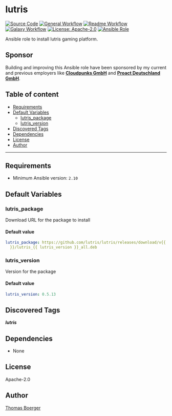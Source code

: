 # lutris

[![Source Code](https://img.shields.io/badge/github-source%20code-blue?logo=github&amp;logoColor=white)](https://github.com/rolehippie/lutris)
[![General Workflow](https://github.com/rolehippie/lutris/actions/workflows/general.yml/badge.svg)](https://github.com/rolehippie/lutris/actions/workflows/general.yml)
[![Readme Workflow](https://github.com/rolehippie/lutris/actions/workflows/readme.yml/badge.svg)](https://github.com/rolehippie/lutris/actions/workflows/readme.yml)
[![Galaxy Workflow](https://github.com/rolehippie/lutris/actions/workflows/galaxy.yml/badge.svg)](https://github.com/rolehippie/lutris/actions/workflows/galaxy.yml)
[![License: Apache-2.0](https://img.shields.io/github/license/rolehippie/lutris)](https://github.com/rolehippie/lutris/blob/master/LICENSE)
[![Ansible Role](https://img.shields.io/badge/role-rolehippie.lutris-blue)](https://galaxy.ansible.com/rolehippie/lutris)

Ansible role to install lutris gaming platform.

## Sponsor

Building and improving this Ansible role have been sponsored by my current and previous employers like **[Cloudpunks GmbH](https://cloudpunks.de)** and **[Proact Deutschland GmbH](https://www.proact.eu)**.

## Table of content

- [Requirements](#requirements)
- [Default Variables](#default-variables)
  - [lutris_package](#lutris_package)
  - [lutris_version](#lutris_version)
- [Discovered Tags](#discovered-tags)
- [Dependencies](#dependencies)
- [License](#license)
- [Author](#author)

---

## Requirements

- Minimum Ansible version: `2.10`


## Default Variables

### lutris_package

Download URL for the package to install

#### Default value

```YAML
lutris_package: https://github.com/lutris/lutris/releases/download/v{{ lutris_version
  }}/lutris_{{ lutris_version }}_all.deb
```

### lutris_version

Version for the package

#### Default value

```YAML
lutris_version: 0.5.13
```

## Discovered Tags

**_lutris_**


## Dependencies

- None

## License

Apache-2.0

## Author

[Thomas Boerger](https://github.com/tboerger)
